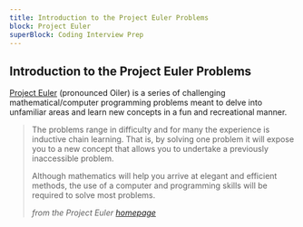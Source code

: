 ```yaml
---
title: Introduction to the Project Euler Problems
block: Project Euler
superBlock: Coding Interview Prep
---
```

## Introduction to the Project Euler Problems

[Project Euler](https://projecteuler.net/) (pronounced Oiler) is a series of challenging mathematical/computer programming problems meant to delve into unfamiliar areas and learn new concepts in a fun and recreational manner.

>The problems range in difficulty and for many the experience is inductive chain learning. That is, by solving one problem it will expose you to a new concept that allows you to undertake a previously inaccessible problem. 
>
> Although mathematics will help you arrive at elegant and efficient methods, the use of a computer and programming skills will be required to solve most problems.
>
>_from the Project Euler [homepage](https://projecteuler.net/)_
